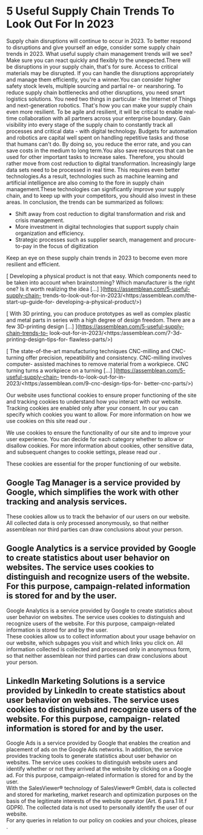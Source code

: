 # 5 Useful Supply Chain Trends To Look Out For In 2023

Supply chain disruptions will continue to occur in 2023. To better respond to
disruptions and give yourself an edge, consider some supply chain trends in
2023. What useful supply chain management trends will we see? Make sure you can
react quickly and flexibly to the unexpected.There will be disruptions in your
supply chain, that's for sure. Access to critical materials may be disrupted. If
you can handle the disruptions appropriately and manage them efficiently, you're
a winner.You can consider higher safety stock levels, multiple sourcing and
partial re- or nearshoring. To reduce supply chain bottlenecks and other
disruptions, you need smart logistics solutions. You need two things in
particular - the Internet of Things and next-generation robotics. That's how you
can make your supply chain even more resilient. To be agile and resilient, it
will be critical to enable real-time collaboration with all partners across your
enterprise boundary. Gain visibility into every stage of the supply chain to
constantly track all processes and critical data - with digital technology.
Budgets for automation and robotics are capital well spent on handling
repetitive tasks and those that humans can't do. By doing so, you reduce the
error rate, and you can save costs in the medium to long term.You also save
resources that can be used for other important tasks to increase sales.
Therefore, you should rather move from cost reduction to digital transformation.
Increasingly large data sets need to be processed in real time. This requires
even better technologies.As a result, technologies such as machine learning and
artificial intelligence are also coming to the fore in supply chain
management.These technologies can significantly improve your supply chain, and
to keep up with your competitors, you should also invest in these areas. In
conclusion, the trends can be summarized as follows:

  * Shift away from cost reduction to digital transformation and risk and crisis management.
  * More investment in digital technologies that support supply chain organization and efficiency.
  * Strategic processes such as supplier search, management and procure-to-pay in the focus of digitization

Keep an eye on these supply chain trends in 2023 to become even more resilient
and efficient.

[ Developing a physical product is not that easy. Which components need to be
taken into account when brainstorming? Which manufacturer is the right one? Is
it worth realizing the idea […] ](https://assemblean.com/5-useful-supply-chain-
trends-to-look-out-for-in-2023/<https:/assemblean.com/the-start-up-guide-for-
developing-a-physical-product/>)

[ With 3D printing, you can produce prototypes as well as complex plastic and
metal parts in series with a high degree of design freedom. There are a few
3D-printing design […] ](https://assemblean.com/5-useful-supply-chain-trends-to-
look-out-for-in-2023/<https:/assemblean.com/7-3d-printing-design-tips-for-
flawless-parts/>)

[ The state-of-the-art manufacturing techniques CNC-milling and CNC-turning
offer precision, repeatibility and consistency. CNC-milling involves computer-
assisted machines to remove material from a workpiece. CNC turning turns a
workpiece on a turning […] ](https://assemblean.com/5-useful-supply-chain-
trends-to-look-out-for-in-2023/<https:/assemblean.com/9-cnc-design-tips-for-
better-cnc-parts/>)

Our website uses functional cookies to ensure proper functioning of the site and
tracking cookies to understand how you interact with our website. Tracking
cookies are enabled only after your consent. In our you can specify which
cookies you want to allow. For more information on how we use cookies on this
site read our .

We use cookies to ensure the functionality of our site and to improve your user
experience. You can decide for each category whether to allow or disallow
cookies. For more information about cookies, other sensitive data, and
subsequent changes to cookie settings, please read our .

These cookies are essential for the proper functioning of our website.

Google Tag Manager is a service provided by Google, which simplifies the work
with other tracking and analysis services.  
---  
These cookies allow us to track the behavior of our users on our website. All
collected data is only processed anonymously, so that neither assemblean nor
third parties can draw conclusions about your person.

Google Analytics is a service provided by Google to create statistics about user
behavior on websites. The service uses cookies to distinguish and recognize
users of the website. For this purpose, campaign-related information is stored
for and by the user.  
---  
Google Analytics is a service provided by Google to create statistics about user
behavior on websites. The service uses cookies to distinguish and recognize
users of the website. For this purpose, campaign-related information is stored
for and by the user.  
These cookies allow us to collect information about your usage behavior on our
website, which subpages you visit and which links you click on. All information
collected is collected and processed only in anonymous form, so that neither
assemblean nor third parties can draw conclusions about your person.

LinkedIn Marketing Solutions is a service provided by LinkedIn to create
statistics about user behavior on websites. The service uses cookies to
distinguish and recognize users of the website. For this purpose, campaign-
related information is stored for and by the user.  
---  
Google Ads is a service provided by Google that enables the creation and
placement of ads on the Google Ads networks. In addition, the service provides
tracking tools to generate statistics about user behavior on websites. The
service uses cookies to distinguish website users and identify whether or not
they arrived at the website by clicking on a Google ad. For this purpose,
campaign-related information is stored for and by the user.  
With the SalesViewer® technology of SalesViewer® GmbH, data is collected and
stored for marketing, market research and optimization purposes on the basis of
the legitimate interests of the website operator (Art. 6 para.1 lit.f GDPR). The
collected data is not used to personally identify the user of our website.  
For any queries in relation to our policy on cookies and your choices, please .


